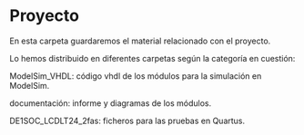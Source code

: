 # Proyecto
En esta carpeta guardaremos el material relacionado con el proyecto. 

Lo hemos distribuido en diferentes carpetas según la categoría en cuestión:

ModelSim_VHDL: código vhdl de los módulos para la simulación en ModelSim.

documentación: informe y diagramas de los módulos.

DE1SOC_LCDLT24_2fas: ficheros para las pruebas en Quartus.
